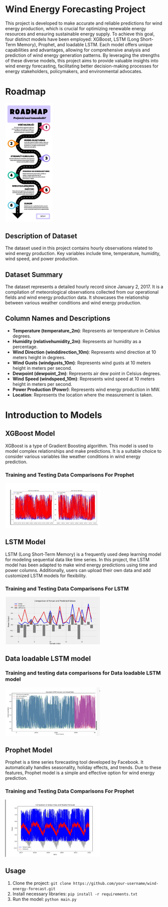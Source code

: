 # Wind Energy Forecasting Project
This project is developed to make accurate and reliable predictions for wind energy production, which is crucial for optimizing renewable energy resources and ensuring sustainable energy supply. To achieve this goal, four distinct models have been employed: XGBoost, LSTM (Long Short-Term Memory), Prophet, and loadable LSTM. Each model offers unique capabilities and advantages, allowing for comprehensive analysis and prediction of wind energy generation patterns. By leveraging the strengths of these diverse models, this project aims to provide valuable insights into wind energy forecasting, facilitating better decision-making processes for energy stakeholders, policymakers, and environmental advocates.

# Roadmap
<img src="img/Roadmap.jpg" width="30%">

## Description of Dataset
The dataset used in this project contains hourly observations related to wind energy production. Key variables include time, temperature, humidity, wind speed, and power production.

## Dataset Summary
The dataset represents a detailed hourly record since January 2, 2017. It is a compilation of meteorological observations collected from our operational fields and wind energy production data. It showcases the relationship between various weather conditions and wind energy production.

## Column Names and Descriptions
- **Temperature (temperature_2m)**: Represents air temperature in Celsius degrees.
- **Humidity (relativehumidity_2m)**: Represents air humidity as a percentage.
- **Wind Direction (winddirection_10m)**: Represents wind direction at 10 meters height in degrees.
- **Wind Gusts (windgusts_10m)**: Represents wind gusts at 10 meters height in meters per second.
- **Dewpoint (dewpoint_2m)**: Represents air dew point in Celsius degrees.
- **Wind Speed (windspeed_10m)**: Represents wind speed at 10 meters height in meters per second.
- **Power Production (Power)**: Represents wind energy production in MW.
- **Location**: Represents the location where the measurement is taken.

# Introduction to Models

## XGBoost Model
XGBoost is a type of Gradient Boosting algorithm. This model is used to model complex relationships and make predictions. It is a suitable choice to consider various variables like weather conditions in wind energy prediction.
### Training and Testing Data Comparisons For Prophet
<img src="img/WhatsApp Image 2024-04-23 at 22.55.30.jpeg" width="60%">

## LSTM Model
LSTM (Long Short-Term Memory) is a frequently used deep learning model for modeling sequential data like time series. In this project, the LSTM model has been adapted to make wind energy predictions using time and power columns. Additionally, users can upload their own data and add customized LSTM models for flexibility.

### Training and Testing Data Comparisons For LSTM
<img src="img/WhatsApp Image 2024-04-23 at 22.53.28.jpeg" width="60%">

## Data loadable LSTM model
### Training and testing data comparisons for Data loadable LSTM model

<img src="img/WhatsApp Image 2024-04-23 at 22.54.08.jpeg" width="60%">

## Prophet Model
Prophet is a time series forecasting tool developed by Facebook. It automatically handles seasonality, holiday effects, and trends. Due to these features, Prophet model is a simple and effective option for wind energy prediction.
### Training and Testing Data Comparisons For Prophet
<img src="img/WhatsApp Image 2024-04-23 at 23.30.48.jpeg" width="60%">


## Usage

1. Clone the project: `git clone https://github.com/your-username/wind-energy-forecast.git`
2. Install necessary libraries: `pip install -r requirements.txt`
3. Run the model: `python main.py`



























